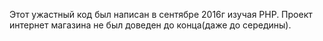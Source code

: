 Этот ужастный код был написан в сентябре 2016г изучая PHP.
Проект интернет магазина не был доведен до конца(даже до середины).